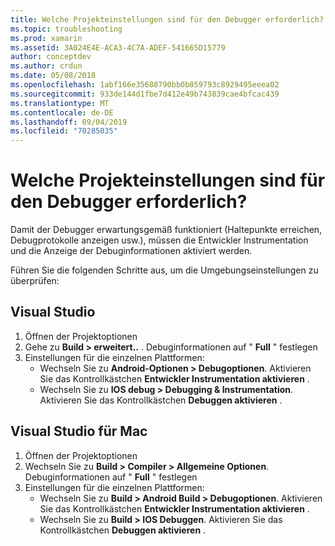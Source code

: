 ```yaml
---
title: Welche Projekteinstellungen sind für den Debugger erforderlich?
ms.topic: troubleshooting
ms.prod: xamarin
ms.assetid: 3A024E4E-ACA3-4C7A-ADEF-541665D15779
author: conceptdev
ms.author: crdun
ms.date: 05/08/2018
ms.openlocfilehash: 1abf166e35688790bb0b059793c8929495eeea02
ms.sourcegitcommit: 933de144d1fbe7d412e49b743839cae4bfcac439
ms.translationtype: MT
ms.contentlocale: de-DE
ms.lasthandoff: 09/04/2019
ms.locfileid: "70285035"
---
```

# <a name="what-project-settings-are-required-for-the-debugger"></a>Welche Projekteinstellungen sind für den Debugger erforderlich?

Damit der Debugger erwartungsgemäß funktioniert (Haltepunkte erreichen, Debugprotokolle anzeigen usw.), müssen die Entwickler Instrumentation und die Anzeige der Debuginformationen aktiviert werden.

Führen Sie die folgenden Schritte aus, um die Umgebungseinstellungen zu überprüfen:

## <a name="visual-studio"></a>Visual Studio
1. Öffnen der Projektoptionen
2. Gehe zu **Build > erweitert..** . Debuginformationen auf " **Full** " festlegen
3. Einstellungen für die einzelnen Plattformen:
   - Wechseln Sie zu **Android-Optionen > Debugoptionen**. Aktivieren Sie das Kontrollkästchen **Entwickler Instrumentation aktivieren** .
   - Wechseln Sie zu **IOS debug > Debugging & Instrumentation**. Aktivieren Sie das Kontrollkästchen **Debuggen aktivieren** .

## <a name="visual-studio-for-mac"></a>Visual Studio für Mac
1. Öffnen der Projektoptionen
2. Wechseln Sie zu **Build > Compiler > Allgemeine Optionen**. Debuginformationen auf " **Full** " festlegen
3. Einstellungen für die einzelnen Plattformen:
    - Wechseln Sie zu **Build > Android Build > Debugoptionen**. Aktivieren Sie das Kontrollkästchen **Entwickler Instrumentation aktivieren** .
    - Wechseln Sie zu **Build > IOS Debuggen**. Aktivieren Sie das Kontrollkästchen **Debuggen aktivieren** .

